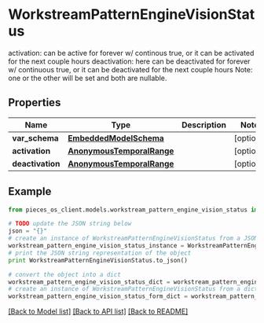 # WorkstreamPatternEngineVisionStatus

activation: can be active for forever w/ continous true, or it can be activated for the next couple hours  deactivation: here can be deactivated for forever w/ continuous true, or it can be deactivated for the next couple hours  Note: one or the other will be set and both are nullable.

## Properties
Name | Type | Description | Notes
------------ | ------------- | ------------- | -------------
**var_schema** | [**EmbeddedModelSchema**](EmbeddedModelSchema.md) |  | [optional] 
**activation** | [**AnonymousTemporalRange**](AnonymousTemporalRange.md) |  | [optional] 
**deactivation** | [**AnonymousTemporalRange**](AnonymousTemporalRange.md) |  | [optional] 

## Example

```python
from pieces_os_client.models.workstream_pattern_engine_vision_status import WorkstreamPatternEngineVisionStatus

# TODO update the JSON string below
json = "{}"
# create an instance of WorkstreamPatternEngineVisionStatus from a JSON string
workstream_pattern_engine_vision_status_instance = WorkstreamPatternEngineVisionStatus.from_json(json)
# print the JSON string representation of the object
print WorkstreamPatternEngineVisionStatus.to_json()

# convert the object into a dict
workstream_pattern_engine_vision_status_dict = workstream_pattern_engine_vision_status_instance.to_dict()
# create an instance of WorkstreamPatternEngineVisionStatus from a dict
workstream_pattern_engine_vision_status_form_dict = workstream_pattern_engine_vision_status.from_dict(workstream_pattern_engine_vision_status_dict)
```
[[Back to Model list]](../README.md#documentation-for-models) [[Back to API list]](../README.md#documentation-for-api-endpoints) [[Back to README]](../README.md)


